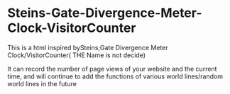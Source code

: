# Steins-Gate-Divergence-Meter-Clock-VisitorCounter
This is a html inspired bySteins;Gate Divergence Meter Clock/VisitorCounter( THE Name is not decide)

It can record the number of page views of your website and the current time, 
and will continue to add the functions of various world lines/random world lines in the future
